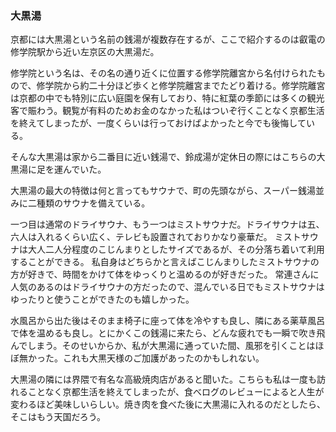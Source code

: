 ### 大黒湯

京都には大黒湯という名前の銭湯が複数存在するが、ここで紹介するのは叡電の修学院駅から近い左京区の大黒湯だ。

修学院という名は、その名の通り近くに位置する修学院離宮から名付けられたもので、修学院から約二十分ほど歩くと修学院離宮までたどり着ける。修学院離宮は京都の中でも特別に広い庭園を保有しており、特に紅葉の季節には多くの観光客で賑わう。観覧が有料のためお金のなかった私はついぞ行くことなく京都生活を終えてしまったが、一度くらいは行っておけばよかったと今でも後悔している。

そんな大黒湯は家から二番目に近い銭湯で、鈴成湯が定休日の際にはこちらの大黒湯に足を運んでいた。

大黒湯の最大の特徴は何と言ってもサウナで、町の先頭ながら、スーパー銭湯並みに二種類のサウナを備えている。

一つ目は通常のドライサウナ、もう一つはミストサウナだ。ドライサウナは五、六人は入れるくらい広く、テレビも設置されておりかなり豪華だ。
ミストサウナは大人二人分程度のこじんまりとしたサイズであるが、その分落ち着いて利用することができる。
私自身はどちらかと言えばこじんまりしたミストサウナの方が好きで、時間をかけて体をゆっくりと温めるのが好きだった。
常連さんに人気のあるのはドライサウナの方だったので、混んでいる日でもミストサウナはゆったりと使うことができたのも嬉しかった。

水風呂から出た後はそのまま椅子に座って体を冷やすも良し、隣にある薬草風呂で体を温めるも良し。とにかくこの銭湯に来たら、どんな疲れでも一瞬で吹き飛んでしまう。そのせいからか、私が大黒湯に通っていた間、風邪を引くことはほぼ無かった。これも大黒天様のご加護があったのかもしれない。

大黒湯の隣には界隈で有名な高級焼肉店があると聞いた。こちらも私は一度も訪れることなく京都生活を終えてしまったが、食べログのレビューによると人生が変わるほど美味しいらしい。焼き肉を食べた後に大黒湯に入れるのだとしたら、そこはもう天国だろう。
